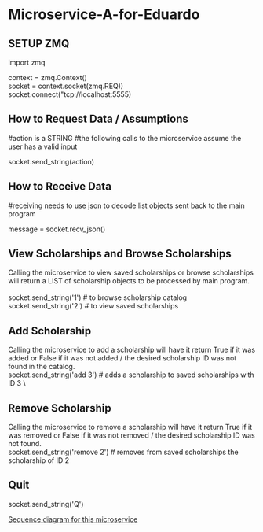 # Microservice-A-for-Eduardo

## SETUP ZMQ

import zmq

context = zmq.Context() \
socket = context.socket(zmq.REQ)) \
socket.connect("tcp://localhost:5555) 

## How to Request Data / Assumptions
#action is a STRING
#the following calls to the microservice assume the user has a valid input

socket.send_string(action)    

## How to Receive Data
#receiving needs to use json to decode list objects sent back to the main program 

message = socket.recv_json()      

## View Scholarships and Browse Scholarships
Calling the microservice to view saved scholarships or browse scholarships
will return a LIST of scholarship objects to be processed by main program. \
\
socket.send_string('1')  # to browse scholarship catalog \
socket.send_string('2')  # to view saved scholarships

## Add Scholarship
Calling the microservice to add a scholarship will have it return True if it was added or False if it was not added / the desired scholarship ID was not found in the catalog. \
socket.send_string('add 3') # adds a scholarship to saved scholarships with ID 3 \

## Remove Scholarship
Calling the microservice to remove a scholarship will have it return True if it was removed or False if it was not removed / the desired scholarship ID was not found. \
socket.send_string('remove 2') # removes from saved scholarships the scholarship of ID 2 

## Quit
socket.send_string('Q')

[Sequence diagram for this microservice](/sequence_diagram.png)


